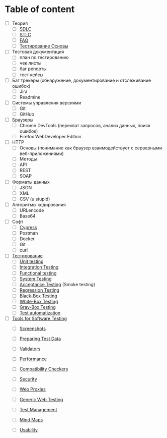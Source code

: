 # Table of content



* [ ] Теория
  * [ ] [SDLC](sdlc.md)
  * [ ] [STLC](stlc.md)
  * [ ] [FAQ](faq.md)
  * [ ] [Тестирование Основы](testing-basics.md)
* [ ] Тестовая документация
  * [ ] план по тестированию
  * [ ] чек листы
  * [ ] баг репорты
  * [ ] тест кейсы
* [ ] Баг трекеры \(обнаружение, документирование и отслеживание ошибок\)
  * [ ] Jira
  * [ ] Readmine
* [ ] Системы управления версиями
  * [ ] Git
  * [ ] GitHub
* [ ] Браузеры
  * [ ] Chrome DevTools \(перехват запросов, анализ данных, поиск ошибок\)
  * [ ] Firefox WebDeveloper Edition
* [ ] HTTP
  * [ ] Основы \(понимание как браузер взаимодействует с серверными веб-приложениями\)
  * [ ] Методы
  * [ ] API
  * [ ] REST
  * [ ] SOAP
* [ ] Форматы данных
  * [ ] JSON
  * [ ] XML
  * [ ] CSV \(u stupid\)
* [ ] Алгоритмы кодирования
  * [ ] URLencode
  * [ ] Base64
* [ ] Софт
  * [ ] [Cypress](software/cypress.md)
  * [ ] Postman
  * [ ] Docker
  * [ ] Git
  * [ ] curl
* [ ] [Тестирование](testirovanie/testing.md)
  * [ ] [Unit testing](testirovanie/testing.md#unit-testing)
  * [ ] [Integration Testing](testirovanie/testing.md#integration-testing)
  * [ ] [Functional testing](testirovanie/testing.md#functional-testing)
  * [ ] [System Testing](testirovanie/testing.md#system-testing)
  * [ ] [Acceptance Testing](testirovanie/testing.md#acceptance-testing-smoke-testing) \(Smoke testing\)
  * [ ] [Regression Testing](testirovanie/testing.md#regression-testing)
  * [ ] [Black-Box Testing](testirovanie/testing.md#black-box-testing)
  * [ ] [White-Box Testing](testirovanie/testing.md#white-box-testing)
  * [ ] [Gray-Box Testing](testirovanie/testing.md#grey-box-testing)
  * [ ] [Test automatization](testirovanie/testing.md#test-automatization)
* [ ] [Tools for Software Testing](tools-1/tools.md)
  * [ ] [Screenshots](https://app.gitbook.com/@grasword6/s/qa/~/drafts/-Lz1hgJMVzIiqpQ7OXj_/tools#screenshots)
  * [ ] [Preparing Test Data](https://app.gitbook.com/@grasword6/s/qa/~/drafts/-Lz1hgJMVzIiqpQ7OXj_/tools#preparing-test-data)
  * [ ] [Validators](https://app.gitbook.com/@grasword6/s/qa/~/drafts/-Lz1hgJMVzIiqpQ7OXj_/tools#validators)
  * [ ] [Performance](https://app.gitbook.com/@grasword6/s/qa/~/drafts/-Lz1hgJMVzIiqpQ7OXj_/tools#performance)
  * [ ] [Compatibility Checkers](https://app.gitbook.com/@grasword6/s/qa/~/drafts/-Lz1hgJMVzIiqpQ7OXj_/tools#compatibility-checkers)
  * [ ] [Security](https://app.gitbook.com/@grasword6/s/qa/~/drafts/-Lz1hgJMVzIiqpQ7OXj_/tools#security)
  * [ ] [Web Proxies](https://app.gitbook.com/@grasword6/s/qa/~/drafts/-Lz1hgJMVzIiqpQ7OXj_/tools#web-proxies)
  * [ ] [Generic Web Testing](https://app.gitbook.com/@grasword6/s/qa/~/drafts/-Lz1hgJMVzIiqpQ7OXj_/tools#generic-web-testing)
  * [ ] [Test Management](https://app.gitbook.com/@grasword6/s/qa/~/drafts/-Lz1hgJMVzIiqpQ7OXj_/tools#test-management)
  * [ ] [Mind Maps](https://app.gitbook.com/@grasword6/s/qa/~/drafts/-Lz1hgJMVzIiqpQ7OXj_/tools#mind-maps)
  * [ ] [Usability](https://app.gitbook.com/@grasword6/s/qa/~/drafts/-Lz1hgJMVzIiqpQ7OXj_/tools#usability)




